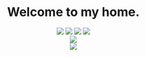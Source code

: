 <div align="center"><h1>Welcome to my home.</h1></div>
<div align="center">
  <img src="https://img.shields.io/badge/-HTML5-E34F26?style=flat-square&logo=html5&logoColor=white" />
  <img src="https://img.shields.io/badge/-CSS3-1572B6?style=flat-square&logo=css3" />
  <img src="https://img.shields.io/badge/-JavaScript-oringe?style=flat-square&logo=javascript" />
  <img src="https://img.shields.io/badge/-python-oringe?style=flat-square&logo=python" />
</div>
<div align="center"> <img src="https://github-readme-stats.vercel.app/api?username=mycve&show_icons=true&theme=radical" /> </div>


<div align="center"> <img src="https://activity-graph.herokuapp.com/graph?username=mycve&theme=xcode" /> </div>
